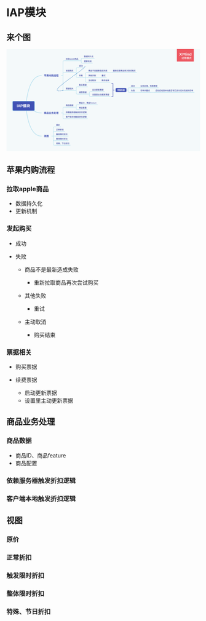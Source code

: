 # IAP模块

## 来个图

![IAP模块](../Resource/IAP模块.png)

## 苹果内购流程

### 拉取apple商品

- 数据持久化
- 更新机制

### 发起购买

- 成功
- 失败

  - 商品不是最新造成失败

    - 重新拉取商品再次尝试购买

  - 其他失败

    - 重试

  - 主动取消

    - 购买结束

### 票据相关

- 购买票据
- 续费票据

  - 启动更新票据
  - 设置里主动更新票据

## 商品业务处理

### 商品数据

- 商品ID、商品feature
- 商品配置

### 依赖服务器触发折扣逻辑

### 客户端本地触发折扣逻辑

## 视图

### 原价

### 正常折扣

### 触发限时折扣

### 整体限时折扣

### 特殊、节日折扣

